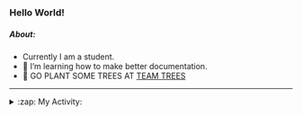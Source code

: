 ### Hello World!

##### About:
- Currently I am a student.
- 🌱 I’m learning how to make better documentation.
- 🌱 GO PLANT SOME TREES AT [TEAM TREES](https://teamtrees.org/)

---
<details>
  <summary>:zap: My Activity:</summary>
  
<!--START_SECTION:waka-->
![Code Time](http://img.shields.io/badge/Code%20Time-1%2C135%20hrs%2037%20mins-blue)

**I'm a Night 🦉** 

```text
🌞 Morning                1343 commits        ██░░░░░░░░░░░░░░░░░░░░░░░   09.02 % 
🌆 Daytime                5333 commits        █████████░░░░░░░░░░░░░░░░   35.81 % 
🌃 Evening                4282 commits        ███████░░░░░░░░░░░░░░░░░░   28.75 % 
🌙 Night                  3934 commits        ███████░░░░░░░░░░░░░░░░░░   26.42 % 
```
📅 **I'm Most Productive on Wednesday** 

```text
Monday                   2255 commits        ████░░░░░░░░░░░░░░░░░░░░░   15.14 % 
Tuesday                  1917 commits        ███░░░░░░░░░░░░░░░░░░░░░░   12.87 % 
Wednesday                3462 commits        ██████░░░░░░░░░░░░░░░░░░░   23.25 % 
Thursday                 1820 commits        ███░░░░░░░░░░░░░░░░░░░░░░   12.22 % 
Friday                   1443 commits        ██░░░░░░░░░░░░░░░░░░░░░░░   09.69 % 
Saturday                 1334 commits        ██░░░░░░░░░░░░░░░░░░░░░░░   08.96 % 
Sunday                   2661 commits        ████░░░░░░░░░░░░░░░░░░░░░   17.87 % 
```


📊 **This Week I Spent My Time On** 

```text
🔥 Editors: 
VS Code                  2 hrs 41 mins       █████████████████████████   100.00 % 

🐱‍💻 Projects: 
praise                   1 hr 21 mins        █████████████░░░░░░░░░░░░   50.59 % 
gfg-frontend             1 hr 19 mins        ████████████░░░░░░░░░░░░░   49.41 % 
```


 Last Updated on 16/06/2023 04:08:30 UTC
<!--END_SECTION:waka-->
</details>
